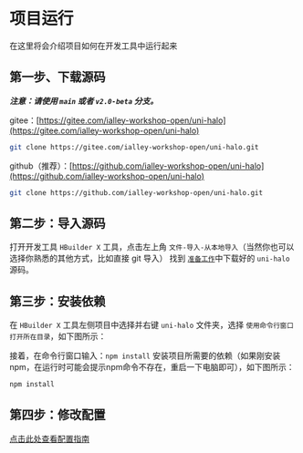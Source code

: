 # 项目运行

在这里将会介绍项目如何在开发工具中运行起来


## 第一步、下载源码

**_注意：请使用 `main` 或者 `v2.0-beta` 分支。_**

gitee：[https://gitee.com/ialley-workshop-open/uni-halo](https://gitee.com/ialley-workshop-open/uni-halo)

```bash
git clone https://gitee.com/ialley-workshop-open/uni-halo.git
```

github（推荐）：[https://github.com/ialley-workshop-open/uni-halo](https://github.com/ialley-workshop-open/uni-halo)

```bash
git clone https://github.com/ialley-workshop-open/uni-halo.git
```

## 第二步：导入源码

打开开发工具 `HBuilder X` 工具，点击左上角 `文件-导入-从本地导入`（当然你也可以选择你熟悉的其他方式，比如直接 git 导入） 找到 [`准备工作`](/deploy/preparation)中下载好的 `uni-halo` 源码。

## 第三步：安装依赖

在 `HBuilder X` 工具左侧项目中选择并右键 `uni-halo` 文件夹，选择 `使用命令行窗口打开所在目录`，如下图所示：

接着，在命令行窗口输入：`npm install` 安装项目所需要的依赖（如果刚安装npm，在运行时可能会提示npm命令不存在，重启一下电脑即可），如下图所示：

```bash
npm install
```

## 第四步：修改配置

[点击此处查看配置指南](./config)

